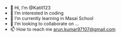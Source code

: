 - 👋 Hi, I’m @Katill123
- 👀 I’m interested in coding
- 🌱 I’m currently learning in Masai School
- 💞️ I’m looking to collaborate on ...
- 📫 How to reach me arun.kumar97107@gmail.com

<!---
Katill123/Katill123 is a ✨ special ✨ repository because its `README.md` (this file) appears on your GitHub profile.
You can click the Preview link to take a look at your changes.
--->
